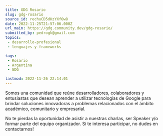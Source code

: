```yaml
---
title: GDG Rosario
slug: gdg-rosario
source_id: rechuCD5dHzYXfOw8
date: 2022-11-25T21:57:06.000Z
url_main: https://gdg.community.dev/gdg-rosario/
submitted_by: pedrogk@gmail.com
topics: 
 - desarrollo-profesional
 - lenguajes-y-frameworks

tags: 
 - Rosario
 - Argentina
 - GDG

lastmod: 2022-11-26 22:14:01
---
```


Somos una comunidad que reúne desarrolladores, colaboradores y entusiastas que desean aprender a utilizar tecnologías de Google para brindar soluciones innovadoras a problemas relacionados con el ámbito académico, comunitario y empresarial.

No te pierdas la oportunidad de asistir a nuestras charlas, ser Speaker y/o formar parte del equipo organizador. Si te interesa participar, no dudes en contactarnos!
